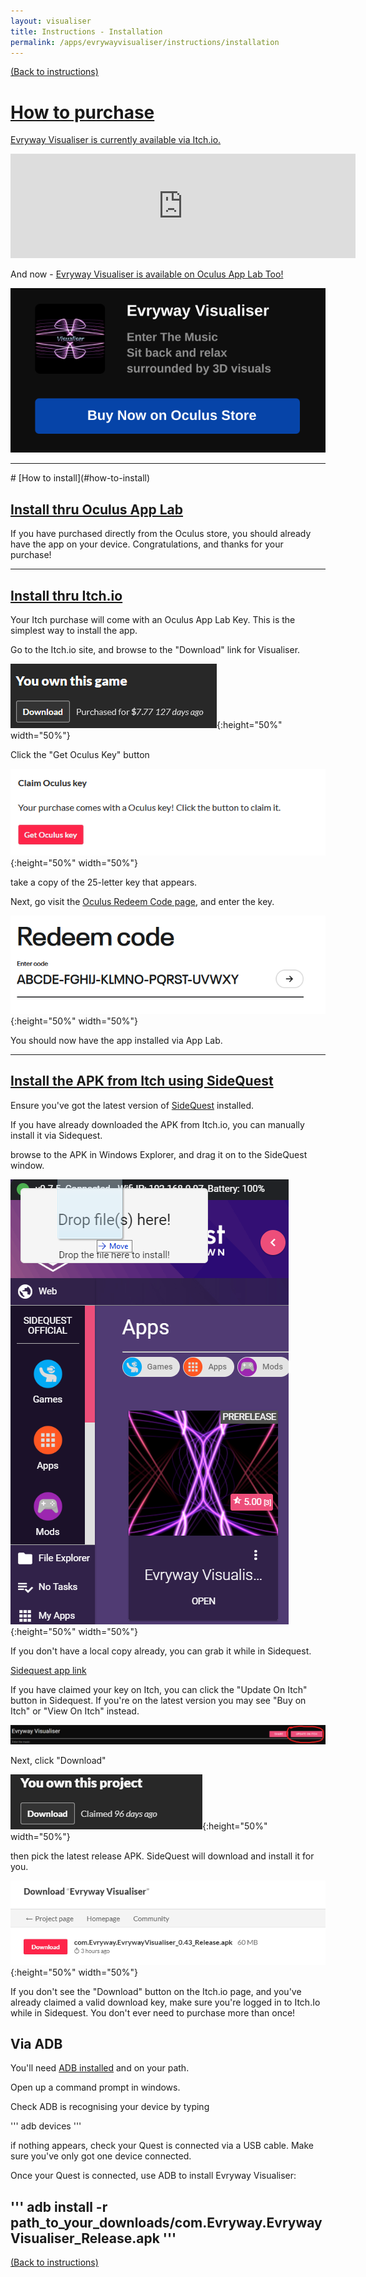 ```yaml
---
layout: visualiser
title: Instructions - Installation
permalink: /apps/evrywayvisualiser/instructions/installation
---
```

[(Back to instructions)](index)

# [How to purchase](#how-to-download)

[Evryway Visualiser is currently available via Itch.io.](https://evryway.itch.io/evryway-visualiser)

<iframe src="https://itch.io/embed/507905?bg_color=000000&amp;fg_color=f3fde7&amp;link_color=fa5c5c&amp;border_color=333333" width="552" height="167" frameborder="0">
<a href="https://evryway.itch.io/evryway-visualiser">Evryway Visualiser by Evryway</a>
</iframe>


And now - [Evryway Visualiser is available on Oculus App Lab Too!](https://www.oculus.com/experiences/quest/3485430611585621/?utm_source=evryway)

![AppLab Splash](../visualiser_applab_splash.svg)

<hr>
# [How to install](#how-to-install)

## [Install thru Oculus App Lab](#install-applab)

If you have purchased directly from the Oculus store, you should already have the app on your device. Congratulations,
and thanks for your purchase!

<hr>

## [Install thru Itch.io](#install-itch)

Your Itch purchase will come with an Oculus App Lab Key. This is the simplest way to install the app.

Go to the Itch.io site, and browse to the "Download" link for Visualiser.

![Key From Itch1](itch_download_button.png){:height="50%" width="50%"}

Click the "Get Oculus Key" button

![Key From Itch2](itch_purchase_key.png){:height="50%" width="50%"}

take a copy of the 25-letter key that appears.

Next, go visit the [Oculus Redeem Code page](https://secure.oculus.com/redeem-code/), and enter the key.

![Key From Itch3](oculus_redeem_code.png){:height="50%" width="50%"}

You should now have the app installed via App Lab.

<hr>

## [Install the APK from Itch using SideQuest](#install-sq)

Ensure you've got the latest version of [SideQuest](https://sidequestvr.com/#/) installed.

If you have already downloaded the APK from Itch.io, you can manually install it via Sidequest.

browse to the APK in Windows Explorer, and drag it on to the SideQuest window.

![install sidequest](install_sidequest.png){:height="50%" width="50%"}

If you don't have a local copy already, you can grab it while in Sidequest.

[Sidequest app link](https://sidequestvr.com/#/app/325)

If you have claimed your key on Itch, you can click the "Update On Itch" button in Sidequest.
If you're on the latest version you may see "Buy on Itch" or "View On Itch" instead.

![install via itch1](install_sq_itch_update.png)

Next, click "Download"

![install via itch1](install_sq_itch1.png){:height="50%" width="50%"}

 then pick the latest release APK.
SideQuest will download and install it for you.

![install via itch2](install_sq_itch2.png){:height="50%" width="50%"}

If you don't see the "Download" button on the Itch.io page, and you've already claimed a valid download key,
make sure you're logged in to Itch.Io while in Sidequest. You don't ever need to purchase more than once!

## Via ADB

You'll need [ADB installed](https://www.howtogeek.com/125769/how-to-install-and-use-abd-the-android-debug-bridge-utility/)
and on your path.

Open up a command prompt in windows. 

Check ADB is recognising your device by typing

'''
    adb devices
'''

if nothing appears, check your Quest is connected via a USB cable. Make sure you've only got one device connected.

Once your Quest is connected, use ADB to install Evryway Visualiser:

'''
adb install -r path_to_your_downloads/com.Evryway.EvrywayVisualiser_Release.apk
'''
---
[(Back to instructions)](index)

